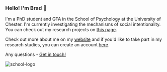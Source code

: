 ### Hello! I'm Brad 👋

I'm a PhD student and GTA in the School of Psychology at the University of Chester. I'm currently investigating the mechanisms of social intentionality. You can check out my research projects on [this page](https://github.com/BradKennedy-PhD). 

Check out more about me on my [website](https://bradleykennedy.co.uk) and if you'd like to take part in my research studies, you can create an account [here](https://account.bradleykennedy.co.uk).

Any questions - [Get in touch!](https://bradleykennedy.co.uk/contact)

![school-logo](https://dl.dropbox.com/s/m56n0tfcbwbtgid/UoC%20School%20of%20Psychology%201.jpg?dl=0)
